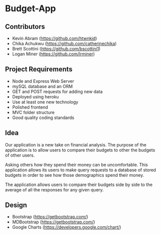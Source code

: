 # Budget-App

## Contributors
* Kevin Abram (https://github.com/htwnkid)
* Chika Achukwu (https://github.com/catherinechika)
* Brett Scottini (https://github.com/bscottini1)
* Logan Miner (https://github.com/lrminer)

## Project Requirements
* Node and Express Web Server
* mySQL database and an ORM 
* GET and POST requests for adding new data
* Deployed using heroku
* Use at least one new technology
* Polished frontend
* MVC folder structure
* Good quality coding standards

## Idea
Our application is a new take on financial analysis. The purpose of the application is to allow users to compare their budgets to other the budgets of other users.  
  
Asking others how they spend their money can be uncomfortable. This application allows its users to make query requests to a database of stored budgets in order to see how those demographics spend their money.  
  
The application allows users to compare their budgets side by side to the average of all the responses for any given query.

## Design
* Bootstrap (https://getbootstrap.com/)
* MDBootstrap (https://getbootstrap.com/)
* Google Charts (https://developers.google.com/chart/)



